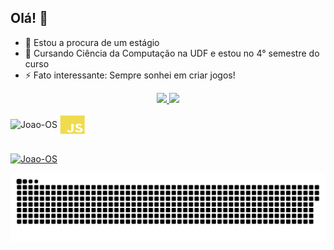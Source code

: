 ## Olá! 👋

- 🔭 Estou a procura de um estágio
- 🌱 Cursando Ciência da Computação na UDF e estou no 4° semestre do curso
- ⚡ Fato interessante: Sempre sonhei em criar jogos!

<div align="center">
  <a href="https://github.com/JoaoGabrielSSilva">
  <img height="150em" src="https://github-readme-stats.vercel.app/api?username=JoaoGabrielSSilva&show_icons=true&theme=great-gatsby&include_all_commits=true&count_private=true"/>
  <img height="150em" src="https://github-readme-stats.vercel.app/api/top-langs/?username=JoaoGabrielSSilva&layout=compact&langs_count=7&theme=great-gatsby"/>
</div>

<div style="display: inline-block"><br>
  <img align="center" alt="Joao-OS" height "200" width="150" src="https://img.shields.io/badge/Windows-0078D6?style=for-the-badge&logo=windows&logoColor=white">
  <img align="center" alt="Joao-Js" height="30" width="40" src="https://raw.githubusercontent.com/devicons/devicon/master/icons/javascript/javascript-plain.svg">  
</div>
  
  ##
  
<div>
  <a href="https://www.linkedin.com/in/joão-gabriel-souza-silva-5287a4233/" target="_blank"><img align="center" alt="Joao-OS" height "200" width="150" src="https://img.shields.io/badge/LinkedIn-0077B5?style=for-the-badge&logo=linkedin&logoColor=white"></a>
   
  ![Snake animation](https://github.com/JoaoGabrielSSilva/JoaoGabrielSSilva/blob/output/github-contribution-grid-snake.svg)
</div>
